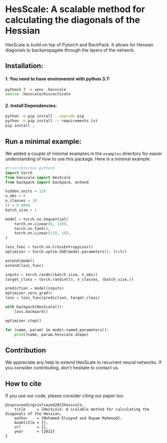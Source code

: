 # HesScale: A scalable method for calculating the diagonals of the Hessian


HesScale is build on top of Pytorch and BackPack. It allows for Hessian diagonals to backpropagate through the layers of the network.

## Installation:
#### 1. You need to have environemnt with python 3.7:
``` sh
python3.7 -m venv .hesscale
source .hesscale/bin/activate
```
#### 2. Install Dependencies:
```sh
python -m pip install --upgrade pip
python -m pip install -r requirements.txt
pip install .
```

## Run a minimal example:
We added a couple of minimal examples in the `examples` directory for easier understanding of how to use this package. Here is a minimal example:
```python
#!/usr/bin/env python3
import torch
from hesscale import HesScale
from backpack import backpack, extend

hidden_units = 128
n_obs = 6
n_classes = 10
lr = 0.0004
batch_size = 1

model = torch.nn.Sequential(
    torch.nn.Linear(6, 128),
    torch.nn.Tanh(),
    torch.nn.Linear(128, 10),
)

loss_func = torch.nn.CrossEntropyLoss()
optimizer = torch.optim.SGD(model.parameters(), lr=lr)

extend(model)
extend(loss_func)

inputs = torch.randn((batch_size, n_obs))
target_class = torch.randint(0, n_classes, (batch_size,))

prediction = model(inputs)
optimizer.zero_grad()
loss = loss_func(prediction, target_class)

with backpack(HesScale()):
    loss.backward()

optimizer.step()

for (name, param) in model.named_parameters():
    print(name, param.hesscale.shape)
```

## Contribution
We appreciate any help to extend HesScale to recurrent neural networks. If you consider contributing, don't hesitate to contact us.


## How to cite
If you use our code, please consider citing our paper too.
```
@inproceedings{elsayed2022hesscale,
    title     = {HesScale: A scalable method for calculating the diagonals of the Hessian,
    author    = {Mohamed Elsayed and Rupam Mahmood},
    booktitle = {},
    url       = {},
    year      = {2022}
}
```